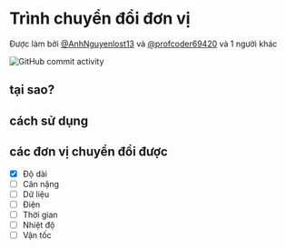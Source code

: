 # Trình chuyển đổi đơn vị

Được làm bởi [@AnhNguyenlost13](https://github.com/AnhNguyenlost13) và [@profcoder69420](https://github.com/profcoder69420) và 1 người khác<br>

![GitHub commit activity](https://img.shields.io/github/commit-activity/w/AnhNguyenlost13/projects)
<h2>tại sao?</h2>

<h2>cách sử dụng</h2>

## các đơn vị chuyển đổi được
- [x] Độ dài
- [ ] Cân nặng
- [ ] Dữ liệu
- [ ] Điện
- [ ] Thời gian
- [ ] Nhiệt độ
- [ ] Vận tốc
